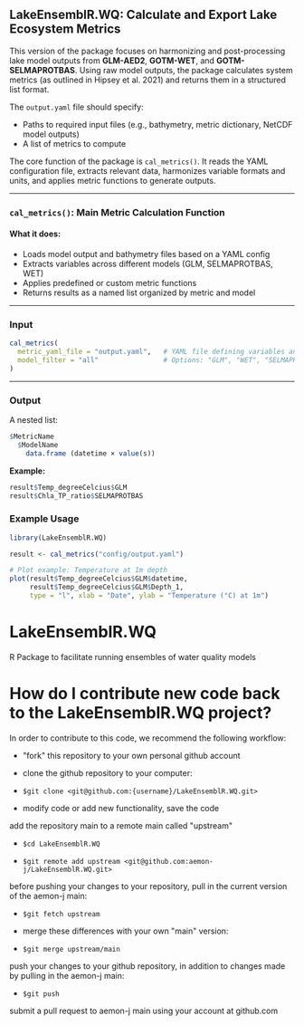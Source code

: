 ## LakeEnsemblR.WQ: Calculate and Export Lake Ecosystem Metrics

This version of the package focuses on harmonizing and post-processing lake model outputs from **GLM-AED2**, **GOTM-WET**, and **GOTM-SELMAPROTBAS**. Using raw model outputs, the package calculates system metrics (as outlined in Hipsey et al. 2021) and returns them in a structured list format.

The `output.yaml` file should specify:

- Paths to required input files (e.g., bathymetry, metric dictionary, NetCDF model outputs)
- A list of metrics to compute

The core function of the package is `cal_metrics()`. It reads the YAML configuration file, extracts relevant data, harmonizes variable formats and units, and applies metric functions to generate outputs.

---

### `cal_metrics()`: Main Metric Calculation Function

#### What it does:

- Loads model output and bathymetry files based on a YAML config
- Extracts variables across different models (GLM, SELMAPROTBAS, WET)
- Applies predefined or custom metric functions
- Returns results as a named list organized by metric and model

---

### Input

```r
cal_metrics(
  metric_yaml_file = "output.yaml",   # YAML file defining variables and metrics
  model_filter = "all"                # Options: "GLM", "WET", "SELMAPROTBAS", or "all"
)
```

---

### Output

A nested list:
```r
$MetricName
  $ModelName
    data.frame (datetime × value(s))
```

**Example:**
```r
result$Temp_degreeCelcius$GLM
result$Chla_TP_ratio$SELMAPROTBAS
```


### Example Usage

```r
library(LakeEnsemblR.WQ)

result <- cal_metrics("config/output.yaml")

# Plot example: Temperature at 1m depth
plot(result$Temp_degreeCelcius$GLM$datetime,
     result$Temp_degreeCelcius$GLM$Depth_1,
     type = "l", xlab = "Date", ylab = "Temperature (°C) at 1m")
```





















# LakeEnsemblR.WQ
R Package to facilitate running ensembles of water quality models


# How do I contribute new code back to the LakeEnsemblR.WQ project?
In order to contribute to this code, we recommend the following workflow:

- "fork" this repository to your own personal github account

- clone the github repository to your computer:

- `$git clone <git@github.com:{username}/LakeEnsemblR.WQ.git>`

- modify code or add new functionality, save the code

add the repository main to a remote main called "upstream"

- `$cd LakeEnsemblR.WQ`

- `$git remote add upstream <git@github.com:aemon-j/LakeEnsemblR.WQ.git>`

before pushing your changes to your repository, pull in the current version of the aemon-j main:

- `$git fetch upstream`

- merge these differences with your own "main" version:

- `$git merge upstream/main`

push your changes to your github repository, in addition to changes made by pulling in the aemon-j main:

- `$git push`

submit a pull request to aemon-j main using your account at github.com
